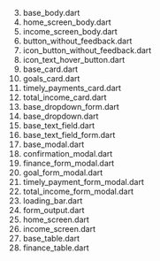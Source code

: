 3. base_body.dart
4. home_screen_body.dart
5. income_screen_body.dart
6. button_without_feedback.dart
7. icon_button_without_feedback.dart
8. icon_text_hover_button.dart
9. base_card.dart
10. goals_card.dart
11. timely_payments_card.dart
12. total_income_card.dart
13. base_dropdown_form.dart
14. base_dropdown.dart
15. base_text_field.dart
16. base_text_field_form.dart
17. base_modal.dart
18. confirmation_modal.dart
19. finance_form_modal.dart
20. goal_form_modal.dart
21. timely_payment_form_modal.dart
22. total_income_form_modal.dart
23. loading_bar.dart
24. form_output.dart
25. home_screen.dart
26. income_screen.dart
27. base_table.dart
28. finance_table.dart